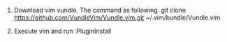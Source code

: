 1. Download vim vundle. The command as following.
  git clone https://github.com/VundleVim/Vundle.vim.git ~/.vim/bundle/Vundle.vim

2. Execute vim and run :PluginInstall
